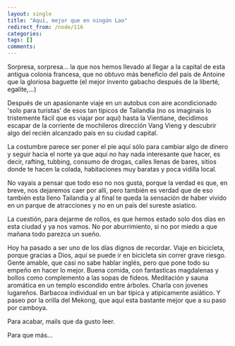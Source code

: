 ```yaml
---
layout: single
title: "Aquí, mejor que en ningún Lao"
redirect_from: /node/116
categories:
tags: []
comments: 
---
```

Sorpresa, sorpresa... la que nos hemos llevado al llegar a la capital de esta antigua colonia francesa, que no obtuvo más beneficio del país de Antoine que la gloriosa baguette (el mejor invento gabacho después de la liberté, egalite,...)  

Después de un apasionante viaje en un autobus con aire acondicionado 'solo para turistas' de esos tan tipicos de Tailandia (no os imaginais lo tristemente fácil que es viajar por aquí) hasta la Vientiane, decidimos escapar de la corriente de mochileros dirección Vang Vieng y descubrir algo del recién alcanzado país en su ciudad capital.  

La costumbre parece ser poner el pie aquí sólo para cambiar algo de dinero y seguir hacia el norte ya que aquí no hay nada interesante que hacer, es decir, rafting, tubbing, consumo de drogas, calles llenas de bares, sitios donde te hacen la colada, habitaciones muy baratas y poca vidilla local.  

No vayais a pensar que todo eso no nos gusta, porque la verdad es que, en breve, nos dejaremos caer por allí, pero también es verdad que de eso también esta lleno Tailandia y al final te queda la sensación de haber vivido en un parque de atracciones y no en un país del sureste asiatico.  

La cuestión, para dejarme de rollos, es que hemos estado solo dos días en esta ciudad y ya nos vamos. No por aburrimiento, si no por miedo a que mañana todo parezca un sueño.  

Hoy ha pasado a ser uno de los días dignos de recordar. Viaje en bicicleta, porque gracias a Dios, aquí se puede ir en bicicleta sin correr grave riesgo. Gente amable, que casi no sabe hablar inglés, pero que pone todo su empeño en hacer lo mejor. Buena comida, con fantasticas magdalenas y bollos como complemento a las sopas de fideos. Meditación y sauna aromática en un templo escondido entre árboles. Charla con jovenes lugareños. Barbacoa individual en un bar típica y atipicamente asiático. Y paseo por la orilla del Mekong, que aquí esta bastante mejor que a su paso por camboya.  

Para acabar, mails que da gusto leer.  

Para que más...
